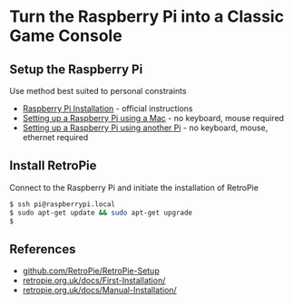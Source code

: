 # Turn the Raspberry Pi into a Classic Game Console

## Setup the Raspberry Pi
Use method best suited to personal constraints
* [Raspberry Pi Installation](https://www.raspberrypi.org/documentation/installation/) - official instructions
* [Setting up a Raspberry Pi using a Mac](./raspberry_pi_setup.md) - no keyboard, mouse required
* [Setting up a Raspberry Pi using another Pi](./raspberry_pi_setup2.md) - no keyboard, mouse, ethernet required

## Install RetroPie
Connect to the Raspberry Pi and initiate the installation of RetroPie
```bash
$ ssh pi@raspberrypi.local
$ sudo apt-get update && sudo apt-get upgrade
$ 
```

## References
* [github.com/RetroPie/RetroPie-Setup](https://github.com/RetroPie/RetroPie-Setup)
* [retropie.org.uk/docs/First-Installation/](https://retropie.org.uk/docs/First-Installation/)
* [retropie.org.uk/docs/Manual-Installation/](https://retropie.org.uk/docs/Manual-Installation/)
